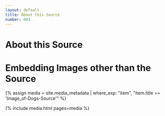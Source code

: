 ```yaml
---
layout: default
title: About this Source
number: 003
---
```


# About this Source

# Embedding Images other than the Source

{% assign media = site.media_metadata | where_exp: "item", "item.title == 'Image_of-Dogs-Source'" %}

{% include media.html pages=media %}
